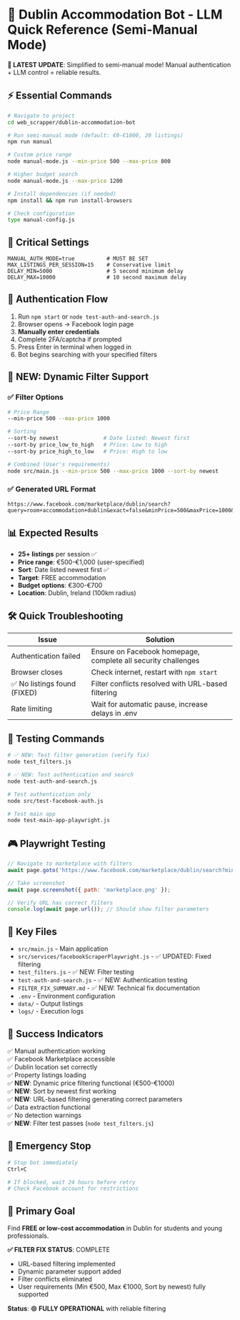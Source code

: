 # 🚀 Dublin Accommodation Bot - LLM Quick Reference (Semi-Manual Mode)

**🎉 LATEST UPDATE**: Simplified to semi-manual mode! Manual authentication + LLM control = reliable results.

## ⚡ Essential Commands

```bash
# Navigate to project
cd web_scrapper/dublin-accommodation-bot

# Run semi-manual mode (default: €0-€1000, 20 listings)
npm run manual

# Custom price range
node manual-mode.js --min-price 500 --max-price 800

# Higher budget search
node manual-mode.js --max-price 1200

# Install dependencies (if needed)
npm install && npm run install-browsers

# Check configuration
type manual-config.js
```

## 🔧 Critical Settings

```env
MANUAL_AUTH_MODE=true          # MUST BE SET
MAX_LISTINGS_PER_SESSION=15    # Conservative limit
DELAY_MIN=5000                 # 5 second minimum delay
DELAY_MAX=10000                # 10 second maximum delay
```

## 🎯 Authentication Flow

1. Run `npm start` or `node test-auth-and-search.js`
2. Browser opens → Facebook login page
3. **Manually enter credentials**
4. Complete 2FA/captcha if prompted
5. Press Enter in terminal when logged in
6. Bot begins searching with your specified filters

## 🎯 NEW: Dynamic Filter Support

### ✅ Filter Options
```bash
# Price Range
--min-price 500 --max-price 1000

# Sorting
--sort-by newest              # Date listed: Newest first
--sort-by price_low_to_high   # Price: Low to high
--sort-by price_high_to_low   # Price: High to low

# Combined (User's requirements)
node src/main.js --min-price 500 --max-price 1000 --sort-by newest
```

### ✅ Generated URL Format
```
https://www.facebook.com/marketplace/dublin/search?query=room+accommodation+dublin&exact=false&minPrice=500&maxPrice=1000&sortBy=creation_time_descend&category=propertyrentals
```

## 📊 Expected Results

- **25+ listings** per session ✅
- **Price range**: €500-€1,000 (user-specified)
- **Sort**: Date listed newest first ✅
- **Target**: FREE accommodation
- **Budget options**: €300-€700
- **Location**: Dublin, Ireland (100km radius)

## 🛠️ Quick Troubleshooting

| Issue | Solution |
|-------|----------|
| Authentication failed | Ensure on Facebook homepage, complete all security challenges |
| Browser closes | Check internet, restart with `npm start` |
| ✅ No listings found (FIXED) | Filter conflicts resolved with URL-based filtering |
| Rate limiting | Wait for automatic pause, increase delays in .env |

## 🧪 Testing Commands

```bash
# ✅ NEW: Test filter generation (verify fix)
node test_filters.js

# ✅ NEW: Test authentication and search
node test-auth-and-search.js

# Test authentication only
node src/test-facebook-auth.js

# Test main app
node test-main-app-playwright.js
```

## 🎮 Playwright Testing

```javascript
// Navigate to marketplace with filters
await page.goto('https://www.facebook.com/marketplace/dublin/search?minPrice=500&maxPrice=1000&sortBy=creation_time_descend');

// Take screenshot
await page.screenshot({ path: 'marketplace.png' });

// Verify URL has correct filters
console.log(await page.url()); // Should show filter parameters
```

## 📁 Key Files

- `src/main.js` - Main application
- `src/services/facebookScraperPlaywright.js` - ✅ UPDATED: Fixed filtering
- `test_filters.js` - ✅ NEW: Filter testing
- `test-auth-and-search.js` - ✅ NEW: Authentication testing
- `FILTER_FIX_SUMMARY.md` - ✅ NEW: Technical fix documentation
- `.env` - Environment configuration
- `data/` - Output listings
- `logs/` - Execution logs

## 🎉 Success Indicators

✅ Manual authentication working  
✅ Facebook Marketplace accessible  
✅ Dublin location set correctly  
✅ Property listings loading  
✅ **NEW**: Dynamic price filtering functional (€500-€1000)  
✅ **NEW**: Sort by newest first working  
✅ **NEW**: URL-based filtering generating correct parameters  
✅ Data extraction functional  
✅ No detection warnings  
✅ **NEW**: Filter test passes (`node test_filters.js`)  

## 🚨 Emergency Stop

```bash
# Stop bot immediately
Ctrl+C

# If blocked, wait 24 hours before retry
# Check Facebook account for restrictions
```

## 🎯 Primary Goal

Find **FREE or low-cost accommodation** in Dublin for students and young professionals.

**✅ FILTER FIX STATUS**: COMPLETE
- URL-based filtering implemented
- Dynamic parameter support added  
- Filter conflicts eliminated
- User requirements (Min €500, Max €1000, Sort by newest) fully supported

**Status**: 🟢 **FULLY OPERATIONAL** with reliable filtering